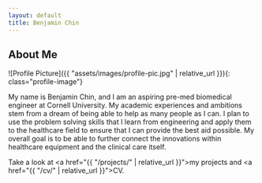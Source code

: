 ```yaml
---
layout: default
title: Benjamin Chin
---
```


## About Me


![Profile Picture]({{ "assets/images/profile-pic.jpg" | relative_url }}){: class="profile-image"}

 
My name is Benjamin Chin, and I am an aspiring pre-med biomedical engineer at Cornell University. My academic experiences and ambitions stem from a dream of being able to help as many people as I can. I plan to use the problem solving skills that I learn from engineering and apply them to the healthcare field to ensure that I can provide the best aid possible. My overall goal is to be able to further connect the innovations within healthcare equipment and the clinical care itself.

Take a look at <a href="{{ "/projects/" | relative_url }}">my projects</a> and <a href="{{ "/cv/" | relative_url }}">CV</a>.
